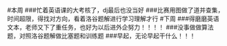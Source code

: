 #本周
###忙着英语课的大考核了，dj最后也没当好
###比赛用图做了道并查集，时间超限，得找对方向，看着洛谷题解进行学习理解才行
#下周
###得磨磨英语文本，老师又下了重任务，也好为以后进外企努力！！！！
###没事做做算法题，对照洛谷题解做比塞题和训练题
###早起，无论早起干什么！！！
